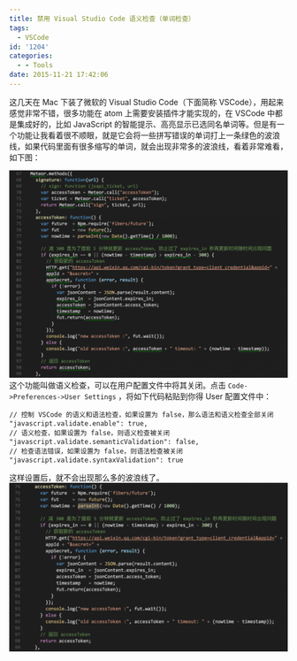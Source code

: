 ```yaml
---
title: 禁用 Visual Studio Code 语义检查（单词检查）
tags:
  - VSCode
id: '1204'
categories:
  - - Tools
date: 2015-11-21 17:42:06
---
```


这几天在 Mac 下装了微软的 Visual Studio Code（下面简称 VSCode），用起来感觉非常不错，很多功能在 atom 上需要安装插件才能实现的，在 VSCode 中都是集成好的，比如 JavaScript 的智能提示、高亮显示已选同名单词等。但是有一个功能让我看着很不顺眼，就是它会将一些拼写错误的单词打上一条绿色的波浪线，如果代码里面有很多缩写的单词，就会出现非常多的波浪线，看着非常难看，如下图：
<!-- more -->
[![屏幕快照 2015-11-21 下午5.28.50](/images/2015/11/屏幕快照-2015-11-21-下午5.28.50-1024x763.png)](/images/2015/11/屏幕快照-2015-11-21-下午5.28.50.png) 这个功能叫做语义检查，可以在用户配置文件中将其关闭。点击 `Code->Preferences->User Settings` ，将如下代码粘贴到你得 User 配置文件中：

```
// 控制 VSCode 的语义和语法检查，如果设置为 false，那么语法和语义检查全部关闭
"javascript.validate.enable": true,
// 语义检查，如果设置为 false，则语义检查被关闭
"javascript.validate.semanticValidation": false,
// 检查语法错误，如果设置为 false，则语法检查被关闭
"javascript.validate.syntaxValidation": true
```

这样设置后，就不会出现那么多的波浪线了。 [![屏幕快照 2015-11-21 下午5.40.11](/images/2015/11/屏幕快照-2015-11-21-下午5.40.11-1024x618.png)](/images/2015/11/屏幕快照-2015-11-21-下午5.40.11.png)